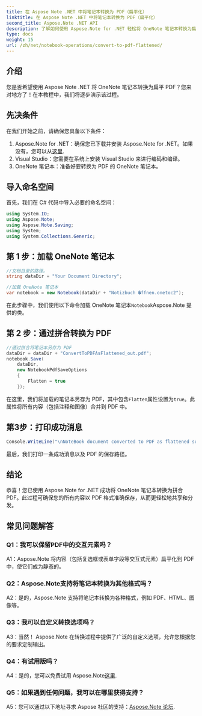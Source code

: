 ```yaml
---
title: 在 Aspose Note .NET 中将笔记本转换为 PDF（扁平化）
linktitle: 在 Aspose Note .NET 中将笔记本转换为 PDF（扁平化）
second_title: Aspose.Note .NET API
description: 了解如何使用 Aspose.Note for .NET 轻松将 OneNote 笔记本转换为扁平 PDF。无缝保存您的内容。
type: docs
weight: 15
url: /zh/net/notebook-operations/convert-to-pdf-flattened/
---
```

## 介绍

您是否希望使用 Aspose Note .NET 将 OneNote 笔记本转换为扁平 PDF？您来对地方了！在本教程中，我们将逐步演示该过程。

## 先决条件

在我们开始之前，请确保您具备以下条件：

1.  Aspose.Note for .NET：确保您已下载并安装 Aspose.Note for .NET。如果没有，您可以从[这里](https://releases.aspose.com/note/net/).
2. Visual Studio：您需要在系统上安装 Visual Studio 来进行编码和编译。
3. OneNote 笔记本：准备好要转换为 PDF 的 OneNote 笔记本。

## 导入命名空间

首先，我们在 C# 代码中导入必要的命名空间：

```csharp
using System.IO;
using Aspose.Note;
using Aspose.Note.Saving;
using System;
using System.Collections.Generic;
```

## 第 1 步：加载 OneNote 笔记本

```csharp
//文档目录的路径。
string dataDir = "Your Document Directory";

//加载 OneNote 笔记本
var notebook = new Notebook(dataDir + "Notizbuch �ffnen.onetoc2");
```

在此步骤中，我们使用以下命令加载 OneNote 笔记本`Notebook`Aspose.Note 提供的类。

## 第 2 步：通过拼合转换为 PDF

```csharp
//通过拼合将笔记本另存为 PDF
dataDir = dataDir + "ConvertToPDFAsFlattened_out.pdf";
notebook.Save(
    dataDir,
    new NotebookPdfSaveOptions
    {
        Flatten = true
    }); 
```

在这里，我们将加载的笔记本另存为 PDF，其中包含`Flatten`属性设置为`true`。此属性将所有内容（包括注释和图像）合并到 PDF 中。

## 第3步：打印成功消息

```csharp
Console.WriteLine("\nNoteBook document converted to PDF as flattened successfully.\nFile saved at " + dataDir);
```

最后，我们打印一条成功消息以及 PDF 的保存路径。

## 结论

恭喜！您已使用 Aspose.Note for .NET 成功将 OneNote 笔记本转换为拼合 PDF。此过程可确保您的所有内容以 PDF 格式准确保存，从而更轻松地共享和分发。

## 常见问题解答

### Q1：我可以保留PDF中的交互元素吗？

A1：Aspose.Note 将内容（包括复选框或表单字段等交互式元素）扁平化到 PDF 中，使它们成为静态的。

### Q2：Aspose.Note支持将笔记本转换为其他格式吗？

A2：是的，Aspose.Note 支持将笔记本转换为各种格式，例如 PDF、HTML、图像等。

### Q3：我可以自定义转换选项吗？

A3：当然！ Aspose.Note 在转换过程中提供了广泛的自定义选项，允许您根据您的要求定制输出。

### Q4：有试用版吗？

 A4：是的，您可以免费试用 Aspose.Note[这里](https://releases.aspose.com/).

### Q5：如果遇到任何问题，我可以在哪里获得支持？

 A5：您可以通过以下地址寻求 Aspose 社区的支持：[Aspose.Note 论坛](https://forum.aspose.com/c/note/28).